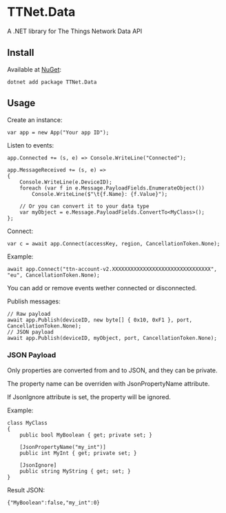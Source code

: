 # TTNet.Data
A .NET library for The Things Network Data API

## Install
Available at [NuGet](https://www.nuget.org/packages/TTNet.Data):

    dotnet add package TTNet.Data

## Usage
Create an instance:

    var app = new App("Your app ID");

Listen to events:

    app.Connected += (s, e) => Console.WriteLine("Connected");

    app.MessageReceived += (s, e) =>
    {
        Console.WriteLine(e.DeviceID);
        foreach (var f in e.Message.PayloadFields.EnumerateObject())
            Console.WriteLine($"\t{f.Name}: {f.Value}");

        // Or you can convert it to your data type
        var myObject = e.Message.PayloadFields.ConvertTo<MyClass>();
    };

Connect:

    var c = await app.Connect(accessKey, region, CancellationToken.None);

Example:

    await app.Connect("ttn-account-v2.XXXXXXXXXXXXXXXXXXXXXXXXXXXXXXXX", "eu", CancellationToken.None);

You can add or remove events wether connected or disconnected.

Publish messages:

    // Raw payload
    await app.Publish(deviceID, new byte[] { 0x10, 0xF1 }, port, CancellationToken.None);
    // JSON payload
    await app.Publish(deviceID, myObject, port, CancellationToken.None);

### JSON Payload

Only properties are converted from and to JSON, and they can be private.

The property name can be overriden with JsonPropertyName attribute.

If JsonIgnore attribute is set, the property will be ignored.

Example:

    class MyClass
    {
        public bool MyBoolean { get; private set; }

        [JsonPropertyName("my_int")]
        public int MyInt { get; private set; }

        [JsonIgnore]
        public string MyString { get; set; }
    }

Result JSON:

    {"MyBoolean":false,"my_int":0}
